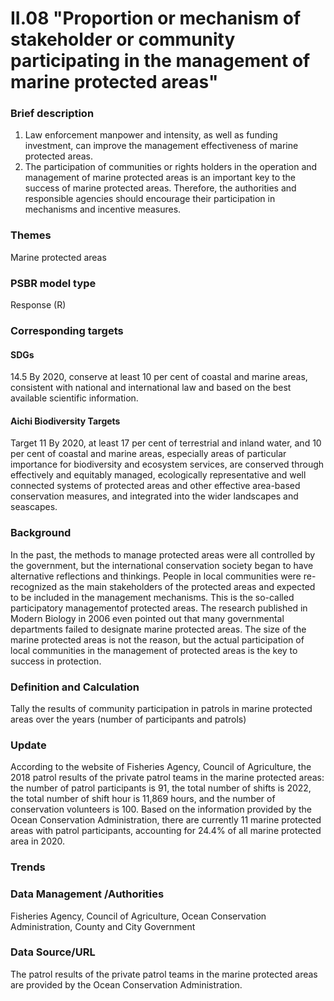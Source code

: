 # II.08 "Proportion or mechanism of stakeholder or community participating in the management of marine protected areas"

<script type="text/javascript" src="http://cdn.mathjax.org/mathjax/latest/MathJax.js?config=TeX-AMS-MML_HTMLorMML"></script>

### Brief description
1. Law enforcement manpower and intensity, as well as funding investment, can improve the management effectiveness of marine protected areas.
2. The participation of communities or rights holders in the operation and management of marine protected areas is an important key to the success of marine protected areas. Therefore, the authorities and responsible agencies should encourage their participation in mechanisms and incentive measures.
### Themes
Marine protected areas
### PSBR model type
Response (R)
### Corresponding targets
#### SDGs
14.5 By 2020, conserve at least 10 per cent of coastal and marine areas, consistent with national and international law and based on the best available scientific information.
#### Aichi Biodiversity Targets
Target 11 By 2020, at least 17 per cent of terrestrial and inland water, and 10 per cent of coastal and marine areas, especially areas of particular importance for biodiversity and ecosystem services, are conserved through effectively and equitably managed, ecologically representative and well connected systems of protected areas and other effective area-based conservation measures, and integrated into the wider landscapes and seascapes.
### Background
In the past, the methods to manage protected areas were all controlled by the government, but the international conservation society began to have alternative reflections and thinkings. People in local communities were re-recognized as the main stakeholders of the protected areas and expected to be included in the management mechanisms. This is the so-called participatory managementof protected areas. The research published in Modern Biology in 2006 even pointed out that many governmental departments failed to designate marine protected areas. The size of the marine protected areas is not the reason, but the actual participation of local communities in the management of protected areas is the key to success in protection.
### Definition and Calculation
Tally the results of community participation in patrols in marine protected areas over the years (number of participants and patrols)
### Update
According to the website of Fisheries Agency, Council of Agriculture, the 2018 patrol results of the private patrol teams in the marine protected areas: the number of patrol participants is 91, the total number of shifts is 2022, the total number of shift hour is 11,869 hours, and the number of conservation volunteers is 100. Based on the information provided by the Ocean Conservation Administration, there are currently 11 marine protected areas with patrol participants, accounting for 24.4% of all marine protected area in 2020.
### Trends
### Data Management /Authorities
Fisheries Agency, Council of Agriculture, Ocean Conservation Administration, County and City Government
### Data Source/URL
The patrol results of the private patrol teams in the marine protected areas are provided by the Ocean Conservation Administration.